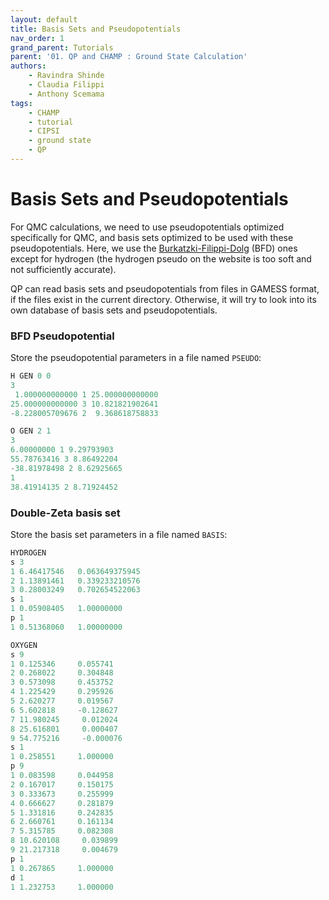 ```yaml
---
layout: default
title: Basis Sets and Pseudopotentials
nav_order: 1
grand_parent: Tutorials
parent: '01. QP and CHAMP : Ground State Calculation'
authors:
    - Ravindra Shinde
    - Claudia Filippi
    - Anthony Scemama
tags:
    - CHAMP
    - tutorial
    - CIPSI
    - ground state
    - QP
---
```


# Basis Sets and Pseudopotentials

For QMC calculations, we need to use pseudopotentials optimized
specifically for QMC, and basis sets optimized to be used with these
pseudopotentials. Here, we use the
[Burkatzki-Filippi-Dolg](http://burkatzki.com/pseudos/index.2.html)
(BFD) ones except for hydrogen (the hydrogen pseudo on the website is
too soft and not sufficiently accurate).

QP can read basis sets and pseudopotentials from files in GAMESS format,
if the files exist in the current directory. Otherwise, it will try to
look into its own database of basis sets and pseudopotentials.

### BFD Pseudopotential


Store the pseudopotential parameters in a file named `PSEUDO`:

```python
H GEN 0 0
3
 1.000000000000 1 25.000000000000
25.000000000000 3 10.821821902641
-8.228005709676 2  9.368618758833

O GEN 2 1
3
6.00000000 1 9.29793903
55.78763416 3 8.86492204
-38.81978498 2 8.62925665
1
38.41914135 2 8.71924452
```

### Double-Zeta basis set


Store the basis set parameters in a file named `BASIS`:

```python
HYDROGEN
s 3
1 6.46417546   0.063649375945
2 1.13891461   0.339233210576
3 0.28003249   0.702654522063
s 1
1 0.05908405   1.00000000
p 1
1 0.51368060   1.00000000

OXYGEN
s 9
1 0.125346     0.055741
2 0.268022     0.304848
3 0.573098     0.453752
4 1.225429     0.295926
5 2.620277     0.019567
6 5.602818     -0.128627
7 11.980245     0.012024
8 25.616801     0.000407
9 54.775216     -0.000076
s 1
1 0.258551     1.000000
p 9
1 0.083598     0.044958
2 0.167017     0.150175
3 0.333673     0.255999
4 0.666627     0.281879
5 1.331816     0.242835
6 2.660761     0.161134
7 5.315785     0.082308
8 10.620108     0.039899
9 21.217318     0.004679
p 1
1 0.267865     1.000000
d 1
1 1.232753     1.000000
```
